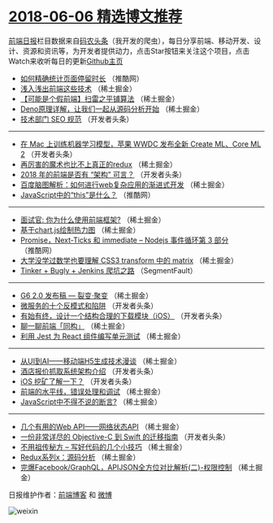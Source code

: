 # [2018-06-06 精选博文推荐](http://hao.caibaojian.com/date/2018/06/06)

[前端日报](http://caibaojian.com/c/news)栏目数据来自[码农头条](http://hao.caibaojian.com/)（我开发的爬虫），每日分享前端、移动开发、设计、资源和资讯等，为开发者提供动力，点击Star按钮来关注这个项目，点击Watch来收听每日的更新[Github主页](https://github.com/kujian/frontendDaily)
* [如何精确统计页面停留时长](http://hao.caibaojian.com/76686.html) （推酷网）
* [浅入浅出前端这些技术](http://hao.caibaojian.com/76676.html) （稀土掘金）
* [【可能是个假前端】扫雷之平铺算法](http://hao.caibaojian.com/76677.html) （稀土掘金）
* [Deno原理详解，让我们一起从源码分析开始](http://hao.caibaojian.com/76743.html) （稀土掘金）
* [技术部门 SEO 规范](http://hao.caibaojian.com/76623.html) （开发者头条）

***
* [在 Mac 上训练机器学习模型，苹果 WWDC 发布全新 Create ML、Core ML 2](http://hao.caibaojian.com/76635.html) （开发者头条）
* [再厉害的魔术也比不上真正的redux](http://hao.caibaojian.com/76732.html) （稀土掘金）
* [2018 年的前端是否有 “架构” 可言？](http://hao.caibaojian.com/76636.html) （开发者头条）
* [百度脑图解析：如何进行web复杂应用的渐进式开发](http://hao.caibaojian.com/76680.html) （稀土掘金）
* [JavaScript中的“this”是什么？](http://hao.caibaojian.com/76688.html) （推酷网）

***
* [面试官: 你为什么使用前端框架?](http://hao.caibaojian.com/76738.html) （稀土掘金）
* [基于chart.js绘制热力图](http://hao.caibaojian.com/76682.html) （稀土掘金）
* [Promise，Next-Ticks 和 immediate &#8211; Nodejs 事件循环第 3 部分](http://hao.caibaojian.com/76687.html) （推酷网）
* [大学没学过数学也要理解 CSS3 transform 中的 matrix](http://hao.caibaojian.com/76675.html) （稀土掘金）
* [Tinker + Bugly + Jenkins 爬坑之路](http://hao.caibaojian.com/76664.html) （SegmentFault）

***
* [G6 2.0 发布稿 &#8212; 裂变·聚变](http://hao.caibaojian.com/76741.html) （稀土掘金）
* [微服务的十个反模式和陷阱](http://hao.caibaojian.com/76620.html) （开发者头条）
* [有始有终，设计一个结构合理的下载模块（iOS）](http://hao.caibaojian.com/76632.html) （开发者头条）
* [聊一聊前端「同构」](http://hao.caibaojian.com/76735.html) （稀土掘金）
* [利用 Jest 为 React 组件编写单元测试](http://hao.caibaojian.com/76665.html) （稀土掘金）

***
* [从UI到AI——移动端H5生成技术漫谈](http://hao.caibaojian.com/76742.html) （稀土掘金）
* [酒店报价抓取系统架构介绍](http://hao.caibaojian.com/76622.html) （开发者头条）
* [iOS 挖矿了解一下？](http://hao.caibaojian.com/76633.html) （开发者头条）
* [前端的水平线，错误处理和调试](http://hao.caibaojian.com/76731.html) （稀土掘金）
* [JavaScript中不得不说的断言?](http://hao.caibaojian.com/76666.html) （稀土掘金）

***
* [几个有用的Web API——网络状态API](http://hao.caibaojian.com/76678.html) （稀土掘金）
* [一份非常详尽的 Objective-C 到 Swift 的迁移指南](http://hao.caibaojian.com/76634.html) （开发者头条）
* [不用祖传秘方 &#8211; 写好代码的几个小技巧](http://hao.caibaojian.com/76736.html) （稀土掘金）
* [Redux系列x：源码分析](http://hao.caibaojian.com/76672.html) （稀土掘金）
* [完爆Facebook/GraphQL，APIJSON全方位对比解析(二)-权限控制](http://hao.caibaojian.com/76744.html) （稀土掘金）

日报维护作者：[前端博客](http://caibaojian.com/) 和 [微博](http://caibaojian.com/go/weibo)

![weixin](https://user-images.githubusercontent.com/3055447/38468989-651132ac-3b80-11e8-8e6b-15122322a9d7.png)